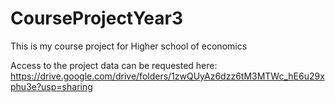 # CourseProjectYear3
This is my course project for Higher school of economics

Access to the project data can be requested here:
https://drive.google.com/drive/folders/1zwQUyAz6dzz6tM3MTWc_hE6u29xphu3e?usp=sharing
